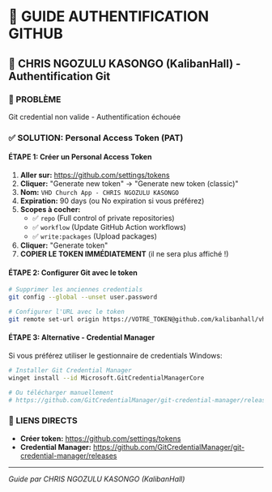 # 🔐 GUIDE AUTHENTIFICATION GITHUB

## 🎯 CHRIS NGOZULU KASONGO (KalibanHall) - Authentification Git

### 🚨 PROBLÈME
Git credential non valide - Authentification échouée

### ✅ SOLUTION: Personal Access Token (PAT)

#### ÉTAPE 1: Créer un Personal Access Token
1. **Aller sur:** https://github.com/settings/tokens
2. **Cliquer:** "Generate new token" → "Generate new token (classic)"
3. **Nom:** `VHD Church App - CHRIS NGOZULU KASONGO`
4. **Expiration:** 90 days (ou No expiration si vous préférez)
5. **Scopes à cocher:**
   - ✅ `repo` (Full control of private repositories)
   - ✅ `workflow` (Update GitHub Action workflows)
   - ✅ `write:packages` (Upload packages)
6. **Cliquer:** "Generate token"
7. **COPIER LE TOKEN IMMÉDIATEMENT** (il ne sera plus affiché !)

#### ÉTAPE 2: Configurer Git avec le token
```bash
# Supprimer les anciennes credentials
git config --global --unset user.password

# Configurer l'URL avec le token
git remote set-url origin https://VOTRE_TOKEN@github.com/kalibanhall/vhd-church-app.git
```

#### ÉTAPE 3: Alternative - Credential Manager
Si vous préférez utiliser le gestionnaire de credentials Windows:
```bash
# Installer Git Credential Manager
winget install --id Microsoft.GitCredentialManagerCore

# Ou télécharger manuellement
# https://github.com/GitCredentialManager/git-credential-manager/releases
```

### 🔗 LIENS DIRECTS
- **Créer token:** https://github.com/settings/tokens
- **Credential Manager:** https://github.com/GitCredentialManager/git-credential-manager/releases

---

*Guide par CHRIS NGOZULU KASONGO (KalibanHall)*